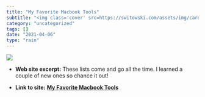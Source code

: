 ```yaml
---
title: "My Favorite Macbook Tools"
subtitle: "<img class='cover' src=https://switowski.com/assets/img/card-post_2020-01-09-mac-tools.jpg>"
category: "uncategorized"
tags: []
date: "2021-04-06"
type: "rain"
---
```

<img class="cover" src=https://switowski.com/assets/img/card-post_2020-01-09-mac-tools.jpg>



* **Web site excerpt:** These lists come and go all the time. I learned a couple of new ones so chance it out!

* **Link to site:** **[My Favorite Macbook Tools](https://switowski.com/blog/favorite-mac-tools)**
